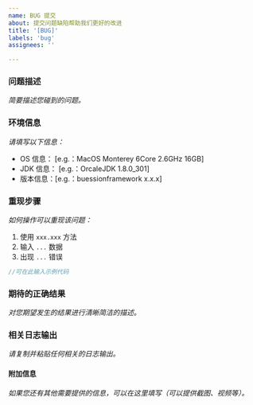 ```yaml
---
name: BUG 提交
about: 提交问题缺陷帮助我们更好的改进
title: '[BUG]'
labels: 'bug'
assignees: ''

---
```


### 问题描述

*简要描述您碰到的问题。*


### 环境信息

*请填写以下信息：*

 - OS 信息：  [e.g.：MacOS Monterey 6Core 2.6GHz 16GB]
 - JDK 信息： [e.g.：OrcaleJDK 1.8.0_301]
 - 版本信息：[e.g.：buessionframework x.x.x]
 

### 重现步骤

*如何操作可以重现该问题：*

1. 使用 `xxx.xxx` 方法
2. 输入 `...`  数据
3. 出现 `...` 错误

```java
//可在此输入示例代码
```

### 期待的正确结果

*对您期望发生的结果进行清晰简洁的描述。*


### 相关日志输出

*请复制并粘贴任何相关的日志输出。*


#### 附加信息

*如果您还有其他需要提供的信息，可以在这里填写（可以提供截图、视频等）。*

